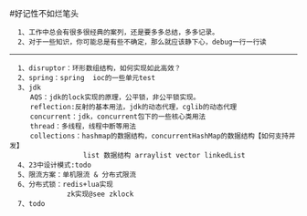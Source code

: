 
#好记性不如烂笔头


      1、工作中总会有很多很经典的案列，还是要多多总结，多多记录。
      2、对于一些知识，你可能总是有些不确定，那么就应该静下心，debug一行一行读
--------------------------------------------------------------------------------
      1、disruptor：环形数组结构，如何实现如此高效？
      2、spring：spring  ioc的一些单元test
      3、jdk
         AQS：jdk的lock实现的原理，公平锁，非公平锁实现。
         reflection:反射的基本用法，jdk的动态代理，cglib的动态代理
         concurrent：jdk，concurrent包下的一些核心类用法
         thread：多线程，线程中断等用法
         collections：hashmap的数据结构，concurrentHashMap的数据结构【如何支持并发】
                      list 数据结构 arraylist vector linkedList
      4、23中设计模式:todo
      5、限流方案：单机限流 & 分布式限流
      6、分布式锁：redis+lua实现
                  zk实现@see zklock
      7、todo            
      

